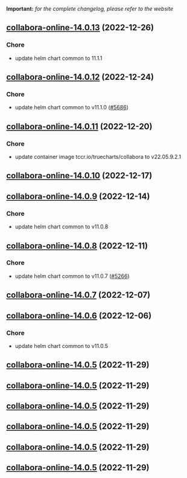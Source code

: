 **Important:**
*for the complete changelog, please refer to the website*




## [collabora-online-14.0.13](https://github.com/truecharts/charts/compare/collabora-online-14.0.12...collabora-online-14.0.13) (2022-12-26)

### Chore

- update helm chart common to 11.1.1
  
  


## [collabora-online-14.0.12](https://github.com/truecharts/charts/compare/collabora-online-14.0.11...collabora-online-14.0.12) (2022-12-24)

### Chore

- update helm chart common to v11.1.0 ([#5686](https://github.com/truecharts/charts/issues/5686))
  
  


## [collabora-online-14.0.11](https://github.com/truecharts/charts/compare/collabora-online-14.0.10...collabora-online-14.0.11) (2022-12-20)

### Chore

- update container image tccr.io/truecharts/collabora to v22.05.9.2.1
  
  


## [collabora-online-14.0.10](https://github.com/truecharts/charts/compare/collabora-online-14.0.9...collabora-online-14.0.10) (2022-12-17)




## [collabora-online-14.0.9](https://github.com/truecharts/charts/compare/collabora-online-14.0.8...collabora-online-14.0.9) (2022-12-14)

### Chore

- update helm chart common to v11.0.8
  
  


## [collabora-online-14.0.8](https://github.com/truecharts/charts/compare/collabora-online-14.0.7...collabora-online-14.0.8) (2022-12-11)

### Chore

- update helm chart common to v11.0.7 ([#5266](https://github.com/truecharts/charts/issues/5266))
  
  


## [collabora-online-14.0.7](https://github.com/truecharts/charts/compare/collabora-online-14.0.6...collabora-online-14.0.7) (2022-12-07)




## [collabora-online-14.0.6](https://github.com/truecharts/charts/compare/collabora-online-14.0.5...collabora-online-14.0.6) (2022-12-06)

### Chore

- update helm chart common to v11.0.5
  
  


## [collabora-online-14.0.5](https://github.com/truecharts/charts/compare/collabora-online-14.0.4...collabora-online-14.0.5) (2022-11-29)




## [collabora-online-14.0.5](https://github.com/truecharts/charts/compare/collabora-online-14.0.4...collabora-online-14.0.5) (2022-11-29)




## [collabora-online-14.0.5](https://github.com/truecharts/charts/compare/collabora-online-14.0.4...collabora-online-14.0.5) (2022-11-29)




## [collabora-online-14.0.5](https://github.com/truecharts/charts/compare/collabora-online-14.0.4...collabora-online-14.0.5) (2022-11-29)




## [collabora-online-14.0.5](https://github.com/truecharts/charts/compare/collabora-online-14.0.4...collabora-online-14.0.5) (2022-11-29)




## [collabora-online-14.0.5](https://github.com/truecharts/charts/compare/collabora-online-14.0.4...collabora-online-14.0.5) (2022-11-29)



